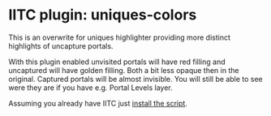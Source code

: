 # IITC plugin: uniques-colors

This is an overwrite for uniques highlighter providing more distinct highlights of uncapture portals.

With this plugin enabled unvisited portals will have red filling and uncaptured will have golden filling. Both a bit less opaque then in the original. Captured portals will be almost invisible. You will still be able to see were they are if you have e.g. Portal Levels layer.

Assuming you already have IITC just [install the script](https://github.com/Eccenux/iitc-plugin-uniques-colors/raw/master/uniques-colors.user.js).
